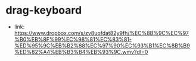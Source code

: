 # drag-keyboard

* link: https://www.dropbox.com/s/zv8uofdat82y9fh/%EC%8B%9C%EC%97%B0%EB%8F%99%EC%98%81%EC%83%81-%ED%95%9C%EB%B2%88%EC%97%90%EC%93%B1%EC%8B%B9%ED%82%A4%EB%B3%B4%EB%93%9C.wmv?dl=0
